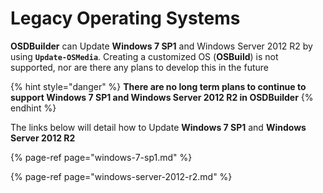 # Legacy Operating Systems

**OSDBuilder** can Update **Windows 7 SP1** and Windows Server 2012 R2 by using **`Update-OSMedia`**.  Creating a customized OS \(**OSBuild**\) is not supported, nor are there any plans to develop this in the future

{% hint style="danger" %}
**There are no long term plans to continue to support Windows 7 SP1 and Windows Server 2012 R2 in OSDBuilder**
{% endhint %}

The links below will detail how to Update **Windows 7 SP1** and **Windows Server 2012 R2**

{% page-ref page="windows-7-sp1.md" %}

{% page-ref page="windows-server-2012-r2.md" %}

